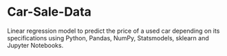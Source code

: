 # Car-Sale-Data
Linear regression model to predict the price of a used car depending on its specifications using Python, Pandas, NumPy, Statsmodels, sklearn and Jupyter Notebooks.
